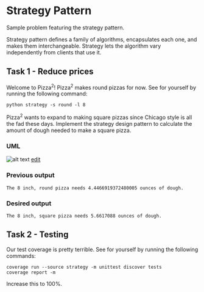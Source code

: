 # Strategy Pattern
Sample problem featuring the strategy pattern.

Strategy pattern defines a family of algorithms, encapsulates each one, and makes them interchangeable. Strategy lets the algorithm vary independently from clients that use it.

## Task 1 - Reduce prices
Welcome to Pizza<sup>2</sup>! Pizza<sup>2</sup> makes round pizzas for now. See for yourself by running the following command:

```
python strategy -s round -l 8
```

Pizza<sup>2</sup> wants to expand to making square pizzas since Chicago style is all the fad these days. Implement the strategy design pattern to calculate the amount of dough needed to make a square pizza.

### UML

![alt text](http://yuml.me/710841ee.png)
[edit](http://yuml.me/edit/710841ee)

### Previous output

```
The 8 inch, round pizza needs 4.4466919372480005 ounces of dough.
```

### Desired output

```
The 8 inch, square pizza needs 5.6617088 ounces of dough.
```

## Task 2 - Testing

Our test coverage is pretty terrible. See for yourself by running the following commands:

```
coverage run --source strategy -m unittest discover tests
coverage report -m
```

Increase this to 100%.
